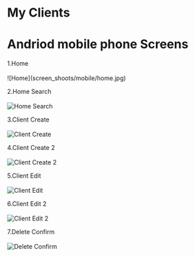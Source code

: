 # My Clients

<h1>Andriod mobile phone Screens </h1>
1.Home<br><br>
![Home](screen_shoots/mobile/home.jpg)<br>

2.Home Search<br><br>
![Home Search](screen_shoots/mobile/home_search.jpg)<br>

3.Client Create<br><br>
![Client Create](screen_shoots/mobile/client_create.jpg)<br>

4.Client Create 2<br><br>
![Client Create 2](screen_shoots/mobile/client_create_2.jpg)<br>

5.Client Edit<br><br>
![Client Edit](screen_shoots/mobile/client_edit_dialog.jpg)<br>

6.Client Edit 2<br><br>
![Client Edit 2](screen_shoots/mobile/client_edit_dialog_2.jpg)<br>

7.Delete Confirm<br><br>
![Delete Confirm](screen_shoots/mobile/client_delete_confirm.jpg)<br>
